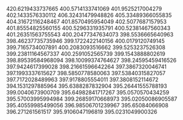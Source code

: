 420.6219433737665
400.5714133741069
401.9525217004279
402.1433576330112
406.32431479948826
405.33489366055835
404.31672116248467
401.8570495954049
402.5077687157953
401.85554825560155
400.5296331935791
400.52381467560343
401.26351563755543
400.20477347634073
398.5536665640963
398.46237735735946
399.1722422140156
400.0179120749145
399.7165734007891
400.2083093516662
399.5253237526308
399.23811164567337
400.2591052565739
399.1543888802619
398.89539584968094
398.10099374764627
398.24595459416526
397.9424617399028
398.21661596642264
397.3867320046741
397.1993337615627
398.5850778580063
397.53840315827057
397.7172028489963
397.9178805554011
397.3808152114672
394.1531297885964
395.6388287832904
395.26441555788193
399.0040673900709
395.64982841717267
395.0570570434259
395.57003995994984
399.26859170668973
395.02050086905587
395.40559985499056
396.98506701239967
395.65084066908
396.271261561517
395.9106047196819
395.0231049900326